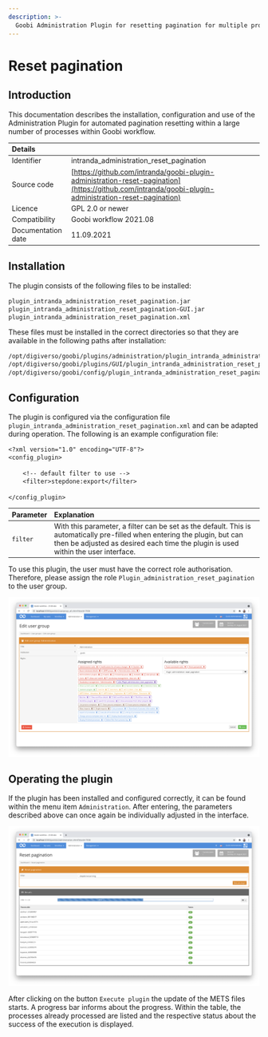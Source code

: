 ```yaml
---
description: >-
  Goobi Administration Plugin for resetting pagination for multiple processes
---
```


# Reset pagination

## Introduction

This documentation describes the installation, configuration and use of the Administration Plugin for automated pagination resetting within a large number of processes within Goobi workflow.

| Details |  |
| :--- | :--- |
| Identifier | intranda\_administration\_reset_pagination |
| Source code | [https://github.com/intranda/goobi-plugin-administration-reset-pagination](https://github.com/intranda/goobi-plugin-administration-reset-pagination) |
| Licence | GPL 2.0 or newer |
| Compatibility | Goobi workflow 2021.08 |
| Documentation date | 11.09.2021 |

## Installation

The plugin consists of the following files to be installed:

```text
plugin_intranda_administration_reset_pagination.jar
plugin_intranda_administration_reset_pagination-GUI.jar
plugin_intranda_administration_reset_pagination.xml
```

These files must be installed in the correct directories so that they are available in the following paths after installation:

```bash
/opt/digiverso/goobi/plugins/administration/plugin_intranda_administration_reset_pagination.jar
/opt/digiverso/goobi/plugins/GUI/plugin_intranda_administration_reset_pagination-GUI.jar
/opt/digiverso/goobi/config/plugin_intranda_administration_reset_pagination.xml
```

## Configuration

The plugin is configured via the configuration file `plugin_intranda_administration_reset_pagination.xml` and can be adapted during operation. The following is an example configuration file:

```markup
<?xml version="1.0" encoding="UTF-8"?>
<config_plugin>
	
	<!-- default filter to use -->
	<filter>stepdone:export</filter>
	
</config_plugin>
```

| Parameter | Explanation |
| :--- | :--- |
| `filter` | With this parameter, a filter can be set as the default. This is automatically pre-filled when entering the plugin, but can then be adjusted as desired each time the plugin is used within the user interface. |

To use this plugin, the user must have the correct role authorisation. Therefore, please assign the role `Plugin_administration_reset_pagination` to the user group.

![Correctly assigned role for users](../.gitbook/assets/intranda_administration_reset_pagination1_en.png)

## Operating the plugin

If the plugin has been installed and configured correctly, it can be found within the menu item `Administration`. After entering, the parameters described above can once again be individually adjusted in the interface.

![User interface of the plugin](../.gitbook/assets/intranda_administration_reset_pagination2_en.png)

After clicking on the button `Execute plugin` the update of the METS files starts. A progress bar informs about the progress. Within the table, the processes already processed are listed and the respective status about the success of the execution is displayed.
